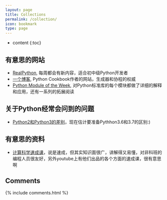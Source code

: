 ```yaml
---
layout: page
title: Collections
permalink: /collection/
icon: bookmark
type: page
---
```


* content
{:toc}

## 有意思的网站
- [RealPython](https://realpython.com), 每周都会有新内容，适合初中级Python开发者
- [一个博客](http://www.dabeaz.com/), Python Cookbook作者的网站，生成器和协程的权威
- [Python Module of the Week](https://pymotw.com/3/), 对Python标准库的每个模块都做了详细的解释和应用，还有一系列的拓展阅读

## 关于Python经常会问到的问题
- [Python2和Python3的差别](http://sebastianraschka.com/Articles/2014_python_2_3_key_diff.html)，现在估计要准备Pythhon3.6和3.7的区别:)

## 有意思的资料
- [计算科学速成课](https://www.bilibili.com/video/av21376839)，说是速成，但其实知识面很广，讲解得又易懂，对非科班的编程人员很友好，另外youtube上有他们出品的各个方面的速成课，很有意思啊

## Comments

{% include comments.html %}
